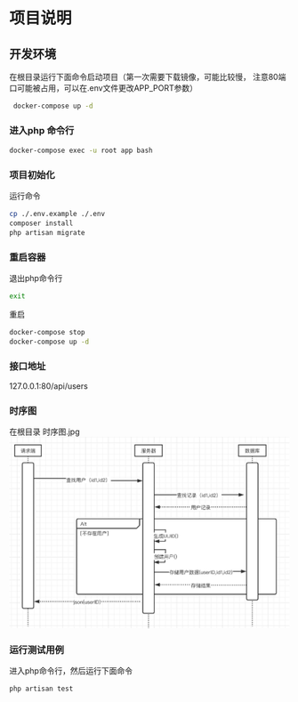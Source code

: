 # 项目说明

## 开发环境
在根目录运行下面命令启动项目（第一次需要下载镜像，可能比较慢，
注意80端口可能被占用，可以在.env文件更改APP_PORT参数）
```bash
 docker-compose up -d
```
### 进入php 命令行
```bash
docker-compose exec -u root app bash
```
### 项目初始化
运行命令
```bash
cp ./.env.example ./.env
composer install
php artisan migrate
```

### 重启容器
退出php命令行
```bash
exit
```
重启
```bash
docker-compose stop
docker-compose up -d
```

### 接口地址
127.0.0.1:80/api/users

### 时序图
在根目录 时序图.jpg
![时序图](./时序图.jpg)

### 运行测试用例
进入php命令行，然后运行下面命令
```bash
php artisan test
```
